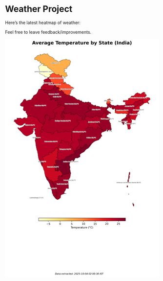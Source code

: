 # Weather Project

Here’s the latest heatmap of weather:

Feel free to leave feedback/improvements.

![India Heatmap](docs/assets/india_heatmap.png?v=E03269)
